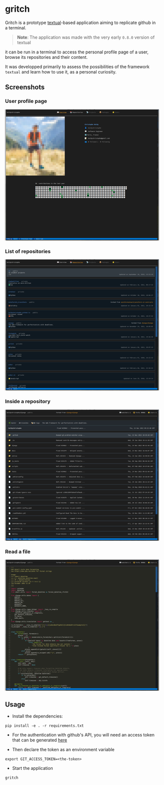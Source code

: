 # gritch

Gritch is a prototype [textual](https://textual.textualize.io/)-based application aiming to replicate github in a terminal.

> **Note**: The application was made with the very early `0.8.0` version of textual

it can be run in a terminal to access the personal profile page of a user, browse its repositories 
and their content.

It was developped primarily to assess the possibilities of the framework `textual` and learn how to use it, 
as a personal curiosity.

## Screenshots

### User profile page
![User profile](screenshots/user_profile.png)

### List of repositories
![repositories](screenshots/repositories.png)

### Inside a repository
![repository files](screenshots/repository_files.png)

### Read a file
![read a file](screenshots/read_file.png)

## Usage
- Install the dependencies:
```commandline
pip install -e . -r requirements.txt
```

- For the authentication with github's API, you will need an access token 
  that can be generated [here](https://github.com/settings/tokens)

- Then declare the token as an environment variable
```commandline
export GIT_ACCESS_TOKEN=<the-token>
```

- Start the application
```commandline
gritch
```
